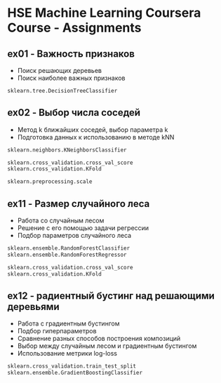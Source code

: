 # HSE Machine Learning Coursera Course - Assignments

## ex01 - Важность признаков

* Поиск решающих деревьев
* Поиск наиболее важных признаков

```python
sklearn.tree.DecisionTreeСlassifier
```

## ex02 - Выбор числа соседей

* Метод k ближайших соседей, выбор параметра k
* Подготовка данных к использованию в методе kNN

```python
sklearn.neighbors.KNeighborsClassifier

sklearn.cross_validation.cross_val_score
sklearn.cross_validation.KFold

sklearn.preprocessing.scale
```

## ex11 - Размер случайного леса

* Работа со случайным лесом
* Решение с его помощью задачи регрессии
* Подбор параметров случайного леса

```python
sklearn.ensemble.RandomForestClassifier
sklearn.ensemble.RandomForestRegressor

sklearn.cross_validation.cross_val_score
sklearn.cross_validation.KFold
```

## ex12 - радиентный бустинг над решающими деревьями

* Работа с градиентным бустингом
* Подбор гиперпараметров
* Сравнение разных способов построения композиций
* Выбор между случайным лесом и градиентным бустингом
* Использование метрики log-loss

```python
sklearn.cross_validation.train_test_split
sklearn.ensemble.GradientBoostingClassifier
```